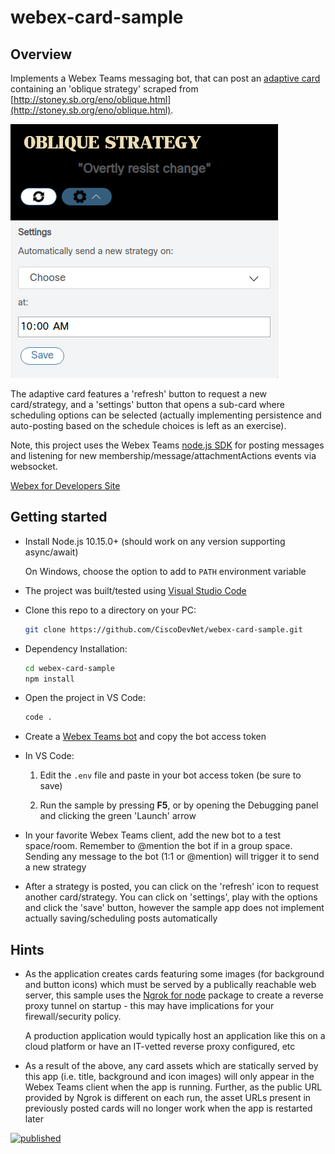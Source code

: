 # webex-card-sample

## Overview

Implements a Webex Teams messaging bot, that can post an [adaptive card](https://adaptivecards.io/)
containing an 'oblique strategy' scraped from [http://stoney.sb.org/eno/oblique.html](http://stoney.sb.org/eno/oblique.html).

![screenshot](screenshot.png)

The adaptive card features a 'refresh' button to request a new card/strategy, and a 'settings' button that opens a sub-card where scheduling options can be selected (actually implementing persistence and auto-posting based on the schedule choices is left as an exercise).

Note, this project uses the Webex Teams [node.js SDK](https://developer.webex.com/docs/sdks/node) for posting messages and listening for new membership/message/attachmentActions events via websocket.

[Webex for Developers Site](https://developer.webex.com/)

## Getting started

- Install Node.js 10.15.0+ (should work on any version supporting async/await)

    On Windows, choose the option to add to `PATH` environment variable

- The project was built/tested using [Visual Studio Code](https://code.visualstudio.com/)

- Clone this repo to a directory on your PC:

    ```bash
    git clone https://github.com/CiscoDevNet/webex-card-sample.git
    ```

- Dependency Installation:

    ```bash
    cd webex-card-sample
    npm install
    ```
  
- Open the project in VS Code:

    ```bash
    code .
    ```

- Create a [Webex Teams bot](https://developer.webex.com/my-apps/new) and copy the bot access token

- In VS Code:

    1. Edit the `.env` file and paste in your bot access token (be sure to save)

    2. Run the sample by pressing **F5**, or by opening the Debugging panel and clicking the green 'Launch' arrow

- In your favorite Webex Teams client, add the new bot to a test space/room.  Remember to @mention the bot if in a group space.  Sending any message to the bot (1:1 or @mention) will trigger it to send a new strategy

- After a strategy is posted, you can click on the 'refresh' icon to request another card/strategy.  You can click on 'settings', play with the options and click the 'save' button, however the sample app does not implement actually saving/scheduling posts automatically

## Hints

- As the application creates cards featuring some images (for background and button icons) which must be served by a publically reachable web server, this sample uses the [Ngrok for node](https://www.npmjs.com/package/ngrok) package to create a reverse proxy tunnel on startup - this may have implications for your firewall/security policy.

    A production application would typically host an application like this on a cloud platform or have an IT-vetted reverse proxy configured, etc

- As a result of the above, any card assets which are statically served by this app (i.e. title, background and icon images) will only appear in the Webex Teams client when the app is running.  Further, as the public URL provided by Ngrok is different on each run, the asset URLs present in previously posted cards will no longer work when the app is restarted later

[![published](https://static.production.devnetcloud.com/codeexchange/assets/images/devnet-published.svg)](https://developer.cisco.com/codeexchange/github/repo/CiscoDevNet/webex-card-sample)